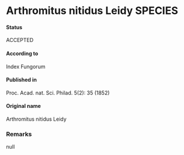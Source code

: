 # Arthromitus nitidus Leidy SPECIES

#### Status
ACCEPTED

#### According to
Index Fungorum

#### Published in
Proc. Acad. nat. Sci. Philad. 5(2): 35 (1852)

#### Original name
Arthromitus nitidus Leidy

### Remarks
null